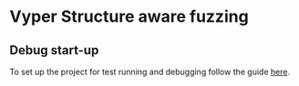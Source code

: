 # Vyper Structure aware fuzzing

## Debug start-up

To set up the project for test running and debugging follow the guide [here](./howto_run.md).
